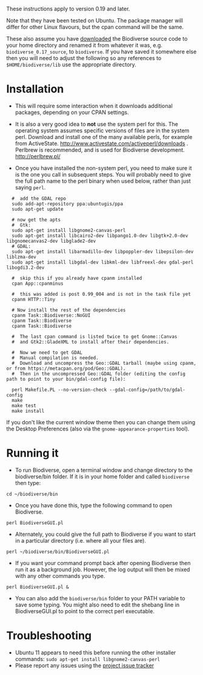 These instructions apply to version 0.19 and later.

Note that they have been tested on Ubuntu.  The package manager will differ for other Linux flavours, but the cpan command will be the same.

These also assume you have [downloaded](http://code.google.com/p/biodiverse/downloads/list) the Biodiverse source code to your home directory and renamed it from whatever it was, e.g. `biodiverse_0.17_source`, to `biodiverse`.  If you have saved it somewhere else then you will need to adjust the following so any references to `$HOME/biodiverse/lib` use the appropriate directory.


# Installation #

  * This will require some interaction when it downloads additional packages, depending on your CPAN settings.

  * It is also a very good idea to **not** use the system perl for this.  The operating system assumes specific versions of files are in the system perl.  Download and install one of the many available perls, for example from ActiveState.  http://www.activestate.com/activeperl/downloads .  Perlbrew is recommended, and is used for Biodiverse development.  http://perlbrew.pl/

  * Once you have installed the non-system perl, you need to make sure it is the one you call in subsequent steps.  You will probably need to give the full path name to the perl binary when used below, rather than just saying `perl`.


```
  #  add the GDAL repo
  sudo add-apt-repository ppa:ubuntugis/ppa 
  sudo apt-get update

  # now get the apts
  #  Gtk:
  sudo apt-get install libgnome2-canvas-perl
  sudo apt-get install libcairo2-dev libpango1.0-dev libgtk+2.0-dev libgnomecanvas2-dev libglade2-dev
  # GDAL:
  sudo apt-get install libarmadillo-dev libpoppler-dev libepsilon-dev liblzma-dev
  sudo apt-get install libgdal-dev libkml-dev libfreexl-dev gdal-perl libogdi3.2-dev

  #  skip this if you already have cpanm installed
  cpan App::cpanminus

  #  this was added is post 0.99_004 and is not in the task file yet
  cpanm HTTP::Tiny

  # Now install the rest of the dependencies
  cpanm Task::Biodiverse::NoGUI
  cpanm Task::Biodiverse
  cpanm Task::Biodiverse

  #  The last cpan command is listed twice to get Gnome::Canvas
  #  and Gtk2::GladeXML to install after their dependencies.

  #  Now we need to get GDAL
  #  Manual compilation is needed.
  #  Download and uncompress the Geo::GDAL tarball (maybe using cpanm, or from https://metacpan.org/pod/Geo::GDAL).  
  #  Then in the uncompressed Geo::GDAL folder (editing the config path to point to your bin/gdal-config file):

  perl Makefile.PL --no-version-check --gdal-config=/path/to/gdal-config
  make
  make test
  make install

```

If you don't like the current window theme then you can change them using the Desktop Preferences (also via the `gnome-appearance-properties` tool).


# Running it #

  * To run Biodiverse, open a terminal window and change directory to the biodiverse/bin folder.  If it is in your home folder and called `biodiverse` then type:
```
cd ~/biodiverse/bin
```
  * Once you have done this, type the following command to open Biodiverse.
```
perl BiodiverseGUI.pl
```
  * Alternately, you could give the full path to Biodiverse if you want to start in a particular directory (i.e. where all your files are).
```
perl ~/biodiverse/bin/BiodiverseGUI.pl
```
  * If you want your command prompt back after opening Biodiverse then run it as a background job.  However, the log output will then be mixed with any other commands you type.
```
perl BiodiverseGUI.pl &
```


  * You can also add the `biodiverse/bin` folder to your PATH variable to save some typing. You might also need to edit the shebang line in BiodiverseGUI.pl to point to the correct perl executable.

# Troubleshooting #
  * Ubuntu 11 appears to need this before running the other installer commands:  `sudo apt-get install libgnome2-canvas-perl`
  * Please report any issues using the [project issue tracker](https://github.com/shawnlaffan/biodiverse/issues/)